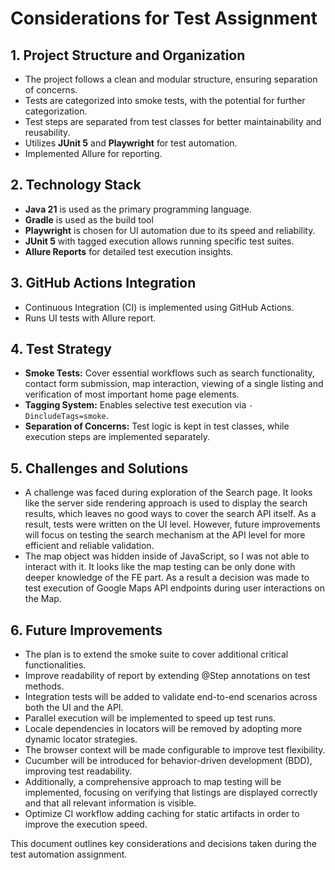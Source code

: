 # Considerations for Test Assignment

## **1. Project Structure and Organization**

- The project follows a clean and modular structure, ensuring separation of concerns.
- Tests are categorized into smoke tests, with the potential for further categorization.
- Test steps are separated from test classes for better maintainability and reusability.
- Utilizes **JUnit 5** and **Playwright** for test automation.
- Implemented Allure for reporting.

## **2. Technology Stack**

- **Java 21** is used as the primary programming language.
- **Gradle** is used as the build tool
- **Playwright** is chosen for UI automation due to its speed and reliability.
- **JUnit 5** with tagged execution allows running specific test suites.
- **Allure Reports** for detailed test execution insights.

## **3. GitHub Actions Integration**

- Continuous Integration (CI) is implemented using GitHub Actions.
- Runs UI tests with Allure report.

## **4. Test Strategy**

- **Smoke Tests:** Cover essential workflows such as search functionality, contact form submission, map interaction, 
viewing of a single listing and verification of most important home page elements.
- **Tagging System:** Enables selective test execution via `-DincludeTags=smoke`.
- **Separation of Concerns:** Test logic is kept in test classes, while execution steps are implemented separately.

## **5. Challenges and Solutions**

- A challenge was faced during exploration of the Search page. It looks like the server side rendering approach is used to display the search results, which leaves no good ways to cover the search API itself.
As a result, tests were written on the UI level. However, future improvements will focus on testing the search 
mechanism at the API level for more efficient and reliable validation.
- The map object was hidden inside of JavaScript, so I was not able to interact with it. It looks like the map testing can be only done with deeper knowledge of the FE part. 
As a result a decision was made to test execution of Google Maps API endpoints during user interactions on the Map. 

## **6. Future Improvements**

- The plan is to extend the smoke suite to cover additional critical functionalities. 
- Improve readability of report by extending @Step annotations on test methods.
- Integration tests will be added to validate end-to-end scenarios across both the UI and the API. 
- Parallel execution will be implemented to speed up test runs. 
- Locale dependencies in locators will be removed by adopting more dynamic locator strategies. 
- The browser context will be made configurable to improve test flexibility. 
- Cucumber will be introduced for behavior-driven development (BDD), improving test readability.
- Additionally, a comprehensive approach to map testing will be implemented, 
focusing on verifying that listings are displayed correctly and that all relevant information is visible.
- Optimize CI workflow adding caching for static artifacts in order to improve the execution speed.

This document outlines key considerations and decisions taken during the test automation assignment.